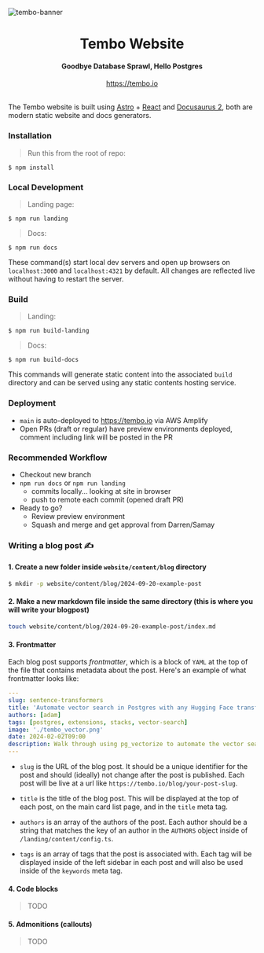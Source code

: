 ![tembo-banner](https://github.com/tembo-io/website/assets/68653294/2f41b6e1-1be6-4c14-9d64-56c7636d8c54)

<h1 align='center'>Tembo Website</h1>
<h4 align='center'>Goodbye Database Sprawl, Hello Postgres</h4>
<div align='center'>
<a href='https://tembo.io' target='_blank'>https://tembo.io</a>
</div>

<br />

The Tembo website is built using [Astro](https://astro.build) + [React](https://react.dev) and [Docusaurus 2](https://docusaurus.io/), both are modern static website and docs generators.

### Installation

> Run this from the root of repo:

```
$ npm install
```

### Local Development

> Landing page:

```
$ npm run landing
```

> Docs:

```
$ npm run docs
```

These command(s) start local dev servers and open up browsers on `localhost:3000` and `localhost:4321` by default. All changes are reflected live without having to restart the server.

### Build

> Landing:

```
$ npm run build-landing
```

> Docs:

```
$ npm run build-docs
```


This commands will generate static content into the associated `build` directory and can be served using any static contents hosting service.

### Deployment

- `main` is auto-deployed to https://tembo.io via AWS Amplify
- Open PRs (draft or regular) have preview environments deployed, comment including link will be posted in the PR

### Recommended Workflow

- Checkout new branch
- `npm run docs` or `npm run landing`
  - commits locally... looking at site in browser
  - push to remote each commit (opened draft PR)
- Ready to go?
  - Review preview environment
  - Squash and merge and get approval from Darren/Samay

### Writing a blog post ✍️

#### 1. Create a new folder inside `website/content/blog` directory
```bash
$ mkdir -p website/content/blog/2024-09-20-example-post
```

#### 2. Make a new markdown file inside the same directory (this is where you will write your blogpost)
```bash
touch website/content/blog/2024-09-20-example-post/index.md
```

#### 3. Frontmatter
Each blog post supports *frontmatter*, which is a block of `YAML` at the top of the file that contains metadata about the post. Here's an example of what frontmatter looks like:

```yaml
---
slug: sentence-transformers
title: 'Automate vector search in Postgres with any Hugging Face transformer'
authors: [adam]
tags: [postgres, extensions, stacks, vector-search]
image: './tembo_vector.png'
date: 2024-02-02T09:00
description: Walk through using pg_vectorize to automate the vector search workflow in Postgres. Use pg_vectorize transform text to embeddings, and host Sentence Transformers in a container next to Postgres.
---
```
- `slug` is the URL of the blog post. It should be a unique identifier for the post and should (ideally) not change after the post is published. Each post will be live at a url like `https://tembo.io/blog/your-post-slug`.

- `title` is the title of the blog post. This will be displayed at the top of each post, on the main card list page, and in the `title` meta tag.

- `authors` is an array of the authors of the post. Each author should be a string that matches the key of an author in the `AUTHORS` object inside of `/landing/content/config.ts`.

- `tags` is an array of tags that the post is associated with. Each tag will be displayed inside of the left sidebar in each post and will also be used inside of the `keywords` meta tag.


#### 4. Code blocks
> TODO
#### 5. Admonitions (callouts)
> TODO

